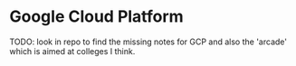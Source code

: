 # Google Cloud Platform

TODO: look in repo to find the missing notes for GCP and also the 'arcade' which is aimed at colleges I think.&#x20;
